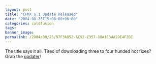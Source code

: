 ```yaml
---
layout: post
title: "CFMX 6.1 Update Released"
date: "2004-08-25T15:08:00+06:00"
categories: coldfusion 
tags: 
banner_image: 
permalink: /2004/08/25/97F3AB52-AC92-C357-88A1E34A29E4F2DE
---
```


The title says it all. Tired of downloading three to four hunded hot fixes? Grab the <a href="http://www.macromedia.com/support/coldfusion/ts/documents/cfmx61_updater.htm">updater</a>!